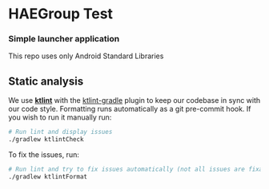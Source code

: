 # HAEGroup Test


### Simple launcher application
This repo uses only Android Standard Libraries


## Static analysis

We use [**ktlint**](https://github.com/pinterest/ktlint) with the [ktlint-gradle](https://github.com/jlleitschuh/ktlint-gradle) plugin to keep our codebase in sync with our code style. Formatting runs automatically as a git pre-commit hook.
If you wish to run it manually run:
```bash
# Run lint and display issues
./gradlew ktlintCheck
```

To fix the issues, run:
```bash
# Run lint and try to fix issues automatically (not all issues are fixable this way)
./gradlew ktlintFormat
```